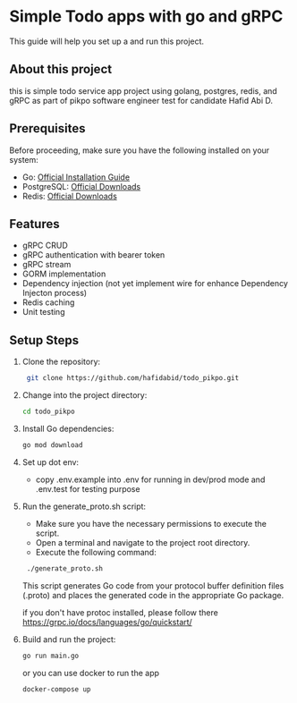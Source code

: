 # Simple Todo apps with go and gRPC

This guide will help you set up a  and run this project.

## About this project
this is simple todo service app project using golang, postgres, redis, and gRPC as part of pikpo software engineer test
for candidate Hafid Abi D.

## Prerequisites

Before proceeding, make sure you have the following installed on your system:

- Go: [Official Installation Guide](https://golang.org/doc/install)
- PostgreSQL: [Official Downloads](https://www.postgresql.org/download)
- Redis: [Official Downloads](https://redis.io/download)

## Features
- gRPC CRUD
- gRPC authentication with bearer token
- gRPC stream
- GORM implementation
- Dependency injection (not yet implement wire for enhance Dependency Injecton process)
- Redis caching
- Unit testing
## Setup Steps

1. Clone the repository:

   ```bash
    git clone https://github.com/hafidabid/todo_pikpo.git
   ```
   
2. Change into the project directory:
    ```bash
    cd todo_pikpo
    ```
3. Install Go dependencies:
    ```bash
    go mod download
   ```     
4. Set up dot env:
   - copy .env.example into .env for running in dev/prod mode and .env.test for testing purpose
5. Run the generate_proto.sh script:
    - Make sure you have the necessary permissions to execute the script.
    - Open a terminal and navigate to the project root directory.
    - Execute the following command:
   ```bash
    ./generate_proto.sh
    ```
   This script generates Go code from your protocol buffer definition files (.proto) and places the generated code in the appropriate Go package.
    
    if you don't have protoc installed, please follow there
   https://grpc.io/docs/languages/go/quickstart/

6. Build and run the project:
    ```bash
    go run main.go
    ```
   or you can use docker to run the app
    ```bash
    docker-compose up
    ```
